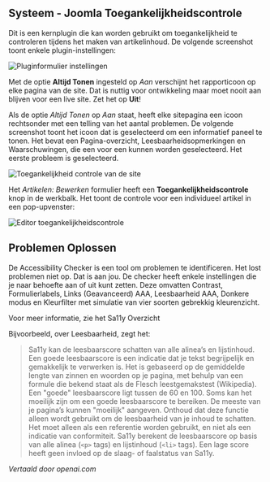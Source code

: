<!-- Filename: jdocmanual?manual=user&heading=performance&filename=accessibility-checker.md / Display title: Controle van de Toegankelijkheid   -->

## Systeem - Joomla Toegankelijkheidscontrole

Dit is een kernplugin die kan worden gebruikt om toegankelijkheid te controleren tijdens het maken van artikelinhoud. De volgende screenshot toont enkele plugin-instellingen:

![Pluginformulier instellingen](../../../en/images/performance/performance-jooa11y-plugin-form.png "Plugin Instellingen")

Met de optie **Altijd Tonen** ingesteld op *Aan* verschijnt het rapporticoon op elke pagina van de site. Dat is nuttig voor ontwikkeling maar moet nooit aan blijven voor een live site. Zet het op **Uit**!

Als de optie *Altijd Tonen* op *Aan* staat, heeft elke sitepagina een icoon rechtsonder met een telling van het aantal problemen. De volgende screenshot toont het icoon dat is geselecteerd om een informatief paneel te tonen. Het bevat een Pagina-overzicht, Leesbaarheidsopmerkingen en Waarschuwingen, die een voor een kunnen worden geselecteerd. Het eerste probleem is geselecteerd.

![Toegankelijkheid controle van de site](../../../en/images/performance/performance-jooa11y-site-display.png "Toegankelijkheid controle van de site")

Het *Artikelen: Bewerken* formulier heeft een **Toegankelijkheidscontrole** knop in de werkbalk. Het toont de controle voor een individueel artikel in een pop-upvenster:

![Editor toegankelijkheidscontrole](../../../en/images/performance/performance-jooa11y-admin-display.png "Editor toegankelijkheidscontrole")

## Problemen Oplossen

De Accessibility Checker is een tool om problemen te identificeren. Het lost problemen niet op. Dat is aan jou. De checker heeft enkele instellingen die je naar behoefte aan of uit kunt zetten. Deze omvatten Contrast, Formulierlabels, Links (Geavanceerd) AAA, Leesbaarheid AAA, Donkere modus en Kleurfilter met simulatie van vier soorten gebrekkig kleurenzicht.

Voor meer informatie, zie het Sa11y Overzicht

Bijvoorbeeld, over Leesbaarheid, zegt het:

>Sa11y kan de leesbaarscore schatten van alle alinea’s en lijstinhoud. Een goede leesbaarscore is een indicatie dat je tekst begrijpelijk en gemakkelijk te verwerken is. Het is gebaseerd op de gemiddelde lengte van zinnen en woorden op je pagina, met behulp van een formule die bekend staat als de Flesch leestgemakstest (Wikipedia). Een "goede" leesbaarscore ligt tussen de 60 en 100. Soms kan het moeilijk zijn om een goede leesbaarscore te bereiken. De meeste van je pagina’s kunnen "moeilijk" aangeven. Onthoud dat deze functie alleen wordt gebruikt om de leesbaarheid van je inhoud te schatten. Het moet alleen als een referentie worden gebruikt, en niet als een indicatie van conformiteit. Sa11y berekent de leesbaarscore op basis van alle alinea (`<p>` tags) en lijstinhoud (`<li>` tags). Een lage score heeft geen invloed op de slaag- of faalstatus van Sa11y.

*Vertaald door openai.com*


